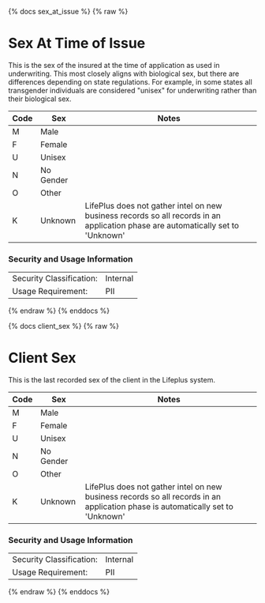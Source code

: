 {% docs sex_at_issue %}
{% raw %}

<a name="sex_at_issue"></a>
# Sex At Time of Issue

This is the sex of the insured at the time of application as used in underwriting. This most closely aligns with 
biological sex, but there are differences depending on state regulations. For example, in some states all transgender
individuals are considered "unisex" for underwriting rather than their biological sex.
                                            
| Code |     Sex     | Notes |
| ---- | ----------- | ----- |
|  M   |  Male       |       |
|  F   |  Female     |       |
|  U   |  Unisex     |       |
|  N   |  No Gender  |       |
|  O   |  Other      |       |
|  K   |  Unknown    | LifePlus does not gather intel on new business records so all records in an application phase are automatically set to 'Unknown' |

### Security and Usage Information
|     |     |
| --- | --- |
| Security Classification: | Internal |
| Usage Requirement:       | PII |

{% endraw %}
{% enddocs %}

{% docs client_sex %}
{% raw %}

<a name="client_sex"></a>
# Client Sex

This is the last recorded sex of the client in the Lifeplus system.
                                            
| Code |     Sex     | Notes |
| ---- | ----------- | ----- |
|  M   |  Male       |       |
|  F   |  Female     |       |
|  U   |  Unisex     |       |
|  N   |  No Gender  |       |
|  O   |  Other      |       |
|  K   |  Unknown    | LifePlus does not gather intel on new business records so all records in an application phase is automatically set to 'Unknown' |

### Security and Usage Information
|     |     |
| --- | --- |
| Security Classification: | Internal |
| Usage Requirement:       | PII |

{% endraw %}
{% enddocs %}